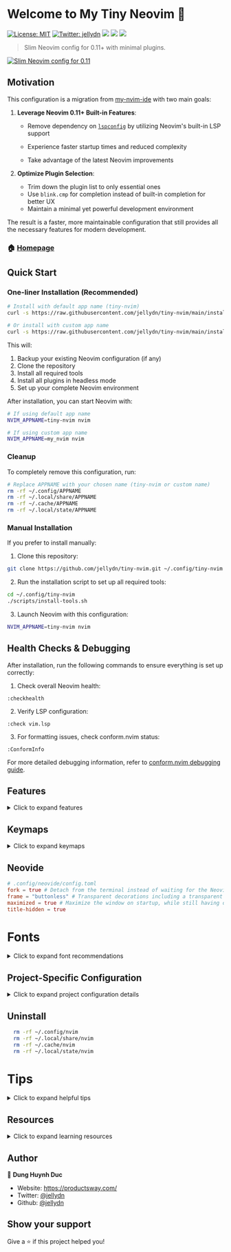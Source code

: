 # Welcome to My Tiny Neovim 👋

[![License: MIT](https://img.shields.io/badge/License-MIT-yellow.svg)](#)
[![Twitter: jellydn](https://img.shields.io/twitter/follow/jellydn.svg?style=social)](https://twitter.com/jellydn)
<a href="https://dotfyle.com/jellydn/tinynvim"><img src="https://dotfyle.com/jellydn/tinynvim/badges/plugins?style=flat" /></a>
<a href="https://dotfyle.com/jellydn/tinynvim"><img src="https://dotfyle.com/jellydn/tinynvim/badges/leaderkey?style=flat" /></a>
<a href="https://dotfyle.com/jellydn/tinynvim"><img src="https://dotfyle.com/jellydn/tinynvim/badges/plugin-manager?style=flat" /></a>

> Slim Neovim config for 0.11+ with minimal plugins.

[![Slim Neovim config for 0.11](https://i.gyazo.com/6e351d72c2f119f70dbc55d61e9452fd.png)](https://gyazo.com/6e351d72c2f119f70dbc55d61e9452fd)

## Motivation

This configuration is a migration from [my-nvim-ide](https://github.com/jellydn/my-nvim-ide) with two main goals:

1. **Leverage Neovim 0.11+ Built-in Features**:

   - Remove dependency on [`lspconfig`](https://github.com/neovim/nvim-lspconfig/pull/3659) by utilizing Neovim's built-in LSP support

   - Experience faster startup times and reduced complexity
   - Take advantage of the latest Neovim improvements

2. **Optimize Plugin Selection**:
   - Trim down the plugin list to only essential ones
   - Use `blink.cmp` for completion instead of built-in completion for better UX
   - Maintain a minimal yet powerful development environment

The result is a faster, more maintainable configuration that still provides all the necessary features for modern development.

### 🏠 [Homepage](itman.fyi)

## Quick Start

### One-liner Installation (Recommended)

```bash
# Install with default app name (tiny-nvim)
curl -s https://raw.githubusercontent.com/jellydn/tiny-nvim/main/install.sh | bash

# Or install with custom app name
curl -s https://raw.githubusercontent.com/jellydn/tiny-nvim/main/install.sh | bash -s -- --appname my_nvim
```

This will:

1. Backup your existing Neovim configuration (if any)
2. Clone the repository
3. Install all required tools
4. Install all plugins in headless mode
5. Set up your complete Neovim environment

After installation, you can start Neovim with:

```bash
# If using default app name
NVIM_APPNAME=tiny-nvim nvim

# If using custom app name
NVIM_APPNAME=my_nvim nvim
```

### Cleanup

To completely remove this configuration, run:

```bash
# Replace APPNAME with your chosen name (tiny-nvim or custom name)
rm -rf ~/.config/APPNAME
rm -rf ~/.local/share/APPNAME
rm -rf ~/.cache/APPNAME
rm -rf ~/.local/state/APPNAME
```

### Manual Installation

If you prefer to install manually:

1. Clone this repository:

```bash
git clone https://github.com/jellydn/tiny-nvim.git ~/.config/tiny-nvim
```

2. Run the installation script to set up all required tools:

```bash
cd ~/.config/tiny-nvim
./scripts/install-tools.sh
```

3. Launch Neovim with this configuration:

```bash
NVIM_APPNAME=tiny-nvim nvim
```

## Health Checks & Debugging

After installation, run the following commands to ensure everything is set up correctly:

1. Check overall Neovim health:

```vim
:checkhealth
```

2. Verify LSP configuration:

```vim
:check vim.lsp
```

3. For formatting issues, check conform.nvim status:

```vim
:ConformInfo
```

For more detailed debugging information, refer to [conform.nvim debugging guide](https://github.com/stevearc/conform.nvim/blob/master/doc/debugging.md#tools).

## Features

<details>
<summary>Click to expand features</summary>

This configuration provides a minimal yet powerful development environment with carefully selected plugins organized by category:

### Core Development

- **LSP & Completion**

  - Built-in LSP support (Neovim 0.11+)
  - [blink.cmp](https://github.com/saghen/blink.cmp) (v1.\*): Enhanced completion menu
  - [conform.nvim](https://github.com/stevearc/conform.nvim): Code formatting
  - [nvim-lint](https://github.com/mfussenegger/nvim-lint): Linting support

- **AI & Code Assistance**

  - [CopilotChat.nvim](https://github.com/CopilotC-Nvim/CopilotChat.nvim): AI-powered coding assistant
  - [blink-copilot](https://github.com/fang2hou/blink-copilot): Copilot integration
  - [copilot.vim](https://github.com/github/copilot.vim): GitHub Copilot integration

- **Code Generation & Documentation**

  - [LuaSnip](https://github.com/L3MON4D3/LuaSnip) (v2.\*): Snippet engine
  - [friendly-snippets](https://github.com/rafamadriz/friendly-snippets): Snippet collection
  - [neogen](https://github.com/danymat/neogen): Documentation generator
  - [ts-comments.nvim](https://github.com/folke/ts-comments.nvim): Comment utilities
  - [mini.pairs](https://github.com/echasnovski/mini.pairs): Auto pairs
  - [mini.ai](https://github.com/echasnovski/mini.ai): Extend and create a/i textobjects

- **Git Integration**
  - [gitsigns.nvim](https://github.com/lewis6991/gitsigns.nvim): Git signs in the sign column

### Testing & Debugging

- [neotest](https://github.com/nvim-neotest/neotest): Testing framework
- [vim-test](https://github.com/vim-test/vim-test): Testing framework
- [trouble.nvim](https://github.com/folke/trouble.nvim): Diagnostics and quickfix management

### UI & Theme

- [kanagawa.nvim](https://github.com/rebelot/kanagawa.nvim): Beautiful theme inspired by Kanagawa wave
- [bufferline.nvim](https://github.com/akinsho/bufferline.nvim): Enhanced buffer management
- [mini.statusline](https://github.com/echasnovski/mini.statusline): Lightweight statusline
- [mini.icons](https://github.com/echasnovski/mini.icons): Improved icon support
- [noice.nvim](https://github.com/folke/noice.nvim): Improved notifications and command-line UI
- [snacks.nvim](https://github.com/folke/snacks.nvim): Enhanced UI and utilities

### Navigation & Search

- [flash.nvim](https://github.com/folke/flash.nvim): Navigation and search enhancements
- [which-key.nvim](https://github.com/folke/which-key.nvim): Keybinding hints and management
- [better-escape.nvim](https://github.com/max397574/better-escape.nvim): Better escape functionality
- [grug-far.nvim](https://github.com/MagicDuck/grug-far.nvim): Advanced search and replace functionality

### Task Management & Productivity

- [hurl.nvim](https://github.com/jellydn/hurl.nvim): Run HTTP requests directly from `.hurl` files
- [overseer.nvim](https://github.com/stevearc/overseer.nvim): Task runner and job management
- [persistence.nvim](https://github.com/folke/persistence.nvim): Session management
- [quick-code-runner.nvim](https://github.com/jellydn/quick-code-runner.nvim): Quick code execution
- [refactoring.nvim](https://github.com/ThePrimeagen/refactoring.nvim): Code refactoring tools
- [todo-comments.nvim](https://github.com/folke/todo-comments.nvim): Highlight and search for todo comments

### File Type Support

- [render-markdown.nvim](https://github.com/MeanderingProgrammer/render-markdown.nvim): Markdown rendering and preview
- [ts-error-translator.nvim](https://github.com/dmmulroy/ts-error-translator.nvim): TypeScript error translation

### VSCode Integration

This configuration works seamlessly with VSCode through the [vscode-neovim](https://github.com/vscode-neovim/vscode-neovim) extension. The configuration includes:

- [VSCode-specific keymaps](lua/plugins/vscode.lua) for enhanced productivity
- Integration with VSCode's built-in features
- Support for multiple cursors and fast cursor movement
- Git integration and file navigation
- Task running and debugging support

To use this configuration in VSCode:

1. Install the vscode-neovim extension
2. Set your Neovim configuration path to point to this config:

   ```json
    "vscode-neovim.NVIM_APPNAME": "tiny-nvim",
   ```

3. Restart VSCode

You'll get the same Neovim experience in VSCode, including all the plugins and keybindings.

### Language Support

The configuration includes specialized support for various programming languages in the `lua/langs` directory:

- **TypeScript**: Enhanced TypeScript development with type checking and error translation
- **Lua**: Lua development with syntax highlighting and completion
- **Go**: Go development with gopls LSP integration
- **Python**: Python development support with LSP integration
- **Markdown**: Markdown editing with preview support

Each language configuration is modular and can be customized according to your needs.

### Theme

This configuration uses [kanagawa.nvim](https://github.com/rebelot/kanagawa.nvim) as the default theme. The theme is inspired by the Kanagawa wave and provides a beautiful, elegant color scheme that's easy on the eyes while maintaining good contrast and readability.

</details>

## Keymaps

<details>
<summary>Click to expand keymaps</summary>

### Buffer Management

| Key             | Description                 |
| --------------- | --------------------------- |
| `<leader>bp`    | Toggle Pin                  |
| `<leader>bP`    | Delete Non-Pinned Buffers   |
| `<leader>bo`    | Delete Other Buffers        |
| `<leader>br`    | Delete Buffers to the Right |
| `<leader>bl`    | Delete Buffers to the Left  |
| `<S-h>` or `[b` | Previous Buffer             |
| `<S-l>` or `]b` | Next Buffer                 |
| `[B`            | Move Buffer Left            |
| `]B`            | Move Buffer Right           |
| `<leader>bb`    | Switch to Other Buffer      |
| `<leader>`      | Switch to Other Buffer      |

### Window Management

| Key           | Description            |
| ------------- | ---------------------- |
| `<C-h>`       | Go to Left Window      |
| `<C-j>`       | Go to Lower Window     |
| `<C-k>`       | Go to Upper Window     |
| `<C-l>`       | Go to Right Window     |
| `<C-Up>`      | Increase Window Height |
| `<C-Down>`    | Decrease Window Height |
| `<C-Left>`    | Decrease Window Width  |
| `<C-Right>`   | Increase Window Width  |
| `<leader>ww`  | Other Window           |
| `<leader>wd`  | Delete Window          |
| `<leader>w-`  | Split Window Below     |
| `<leader>w\|` | Split Window Right     |
| `<leader>-`   | Split Window Below     |
| `<leader>\|`  | Split Window Right     |

### Tab Management

| Key              | Description      |
| ---------------- | ---------------- |
| `<leader><tab>l` | Last Tab         |
| `<leader><tab>o` | Close Other Tabs |
| `<leader><tab>f` | First Tab        |
| `<leader><tab>`  | New Tab          |
| `<leader><tab>]` | Next Tab         |
| `<leader><tab>d` | Close Tab        |
| `<leader><tab>[` | Previous Tab     |

### Movement & Editing

| Key     | Description                      |
| ------- | -------------------------------- |
| `j`     | Down (with gj for wrapped lines) |
| `k`     | Up (with gk for wrapped lines)   |
| `<A-j>` | Move Line Down                   |
| `<A-k>` | Move Line Up                     |
| `gl`    | Go to end of line                |
| `gh`    | Go to start of line              |
| `<A-h>` | Go to start of line              |
| `<A-l>` | Go to end of line                |
| `<A-a>` | Select all text                  |

### Git Operations

| Key           | Description         |
| ------------- | ------------------- |
| `]h`          | Next Hunk           |
| `[h`          | Previous Hunk       |
| `]H`          | Last Hunk           |
| `[H`          | First Hunk          |
| `<leader>ghs` | Stage Hunk          |
| `<leader>ghr` | Reset Hunk          |
| `<leader>ghS` | Stage Buffer        |
| `<leader>ghu` | Undo Stage Hunk     |
| `<leader>ghR` | Reset Buffer        |
| `<leader>ghp` | Preview Hunk Inline |
| `<leader>ghb` | Blame Line          |
| `<leader>ghB` | Blame Buffer        |
| `<leader>ghd` | Diff This           |
| `<leader>ghD` | Diff This ~         |
| `<leader>tb`  | Toggle Blame Line   |
| `<leader>gs`  | Git Status          |

### LSP & Code Actions

| Key          | Description           |
| ------------ | --------------------- |
| `<leader>ca` | Code Action           |
| `<leader>cA` | Source Action         |
| `<leader>cr` | Rename                |
| `<leader>cf` | Format Document       |
| `<leader>cR` | Refactor              |
| `<leader>.`  | Quick Fix             |
| `gr`         | Find References       |
| `gd`         | Go to Definition      |
| `gi`         | Go to Implementation  |
| `go`         | Go to Type Definition |
| `K`          | Show Documentation    |

### Copilot

| Key     | Description         |
| ------- | ------------------- |
| `<C-y>` | Accept Suggestion   |
| `<C-i>` | Accept Line         |
| `<C-j>` | Next Suggestion     |
| `<C-k>` | Previous Suggestion |
| `<C-d>` | Dismiss Suggestion  |

### Search & Replace

| Key          | Description                                   |
| ------------ | --------------------------------------------- |
| `<leader>sr` | Search and Replace (with file type filtering) |
| `n`          | Next Search Result                            |
| `N`          | Previous Search Result                        |
| `<leader>ur` | Redraw / Clear hlsearch / Diff Update         |

### Diagnostics & Quickfix

| Key          | Description                       |
| ------------ | --------------------------------- |
| `<leader>xx` | Toggle Diagnostics                |
| `<leader>xX` | Toggle Buffer Diagnostics         |
| `<leader>cs` | Toggle Symbols                    |
| `<leader>cl` | Toggle LSP Definitions/References |
| `<leader>xl` | Toggle Location List              |
| `<leader>xq` | Toggle Quickfix List              |
| `[q`         | Previous Quickfix                 |
| `]q`         | Next Quickfix                     |
| `<leader>cd` | Line Diagnostics                  |
| `]d`         | Next Diagnostic                   |
| `[d`         | Previous Diagnostic               |
| `]e`         | Next Error                        |
| `[e`         | Previous Error                    |
| `]w`         | Next Warning                      |
| `[w`         | Previous Warning                  |

### File Operations

| Key          | Description             |
| ------------ | ----------------------- |
| `<C-s>`      | Save File               |
| `<leader>fn` | New File                |
| `<leader>qq` | Quit All                |
| `<C-c>`      | Copy whole file content |

### UI & Formatting

| Key          | Description              |
| ------------ | ------------------------ |
| `<leader>ui` | Inspect Position         |
| `<leader>uI` | Inspect Tree             |
| `<leader>uf` | Toggle Autoformat        |
| `<leader>zz` | Open Lazy Plugin Manager |
| `<leader>?`  | Show Buffer Keymaps      |

### Todo Comments

| Key          | Description                  |
| ------------ | ---------------------------- |
| `<leader>st` | Show all todo comments       |
| `<leader>sT` | Show todo/fix/fixme comments |

### Dashboard

| Key | Description     |
| --- | --------------- |
| `f` | Find File       |
| `g` | Find Text       |
| `r` | Recent Files    |
| `c` | Config          |
| `s` | Restore Session |
| `q` | Quit            |
| `l` | Lazy            |
| `u` | Update          |

### Zen Mode

| Key          | Description      |
| ------------ | ---------------- |
| `<leader>cz` | Toggle Zen Mode  |
| `<leader>tz` | Toggle Zoom Mode |

### Terminal

| Key          | Description        |
| ------------ | ------------------ |
| `<esc><esc>` | Enter Normal Mode  |
| `<C-h>`      | Go to Left Window  |
| `<C-j>`      | Go to Lower Window |
| `<C-k>`      | Go to Upper Window |
| `<C-l>`      | Go to Right Window |
| `<C-/>`      | Hide Terminal      |
| `<C-t>`      | Toggle Terminal    |

### Treesitter

| Key         | Description                          |
| ----------- | ------------------------------------ |
| `<C-space>` | Increment Selection                  |
| `<bs>`      | Decrement Selection (in visual mode) |

### Folding

| Key  | Description                                  |
| ---- | -------------------------------------------- |
| `zv` | Close all folds except the current one       |
| `zj` | Close current fold when open, open next fold |
| `zk` | Close current fold when open, open prev fold |

### Neovide Specific

| Key     | Description           |
| ------- | --------------------- |
| `<D-s>` | Save File             |
| `<D-c>` | Copy (in visual mode) |
| `<D-v>` | Paste (in all modes)  |

### AI (Copilot Chat)

| Key          | Description                                 |
| ------------ | ------------------------------------------- |
| `<leader>ap` | CopilotChat - Prompt actions                |
| `<leader>am` | CopilotChat - Generate commit message       |
| `<leader>af` | CopilotChat - Fix Diagnostic                |
| `<leader>al` | CopilotChat - Clear buffer and chat history |
| `<leader>av` | CopilotChat - Toggle                        |
| `<leader>a?` | CopilotChat - Select Models                 |
| `<leader>aa` | CopilotChat - Select Agents                 |

### Testing

| Key           | Description         |
| ------------- | ------------------- |
| `<leader>cjt` | Run Test Nearest    |
| `<leader>cjT` | Run Test File       |
| `<leader>cjS` | Run Test Suite      |
| `<leader>ctt` | Run File            |
| `<leader>ctT` | Run All Test Files  |
| `<leader>ctr` | Run Nearest         |
| `<leader>ctl` | Run Last            |
| `<leader>cts` | Toggle Summary      |
| `<leader>cto` | Show Output         |
| `<leader>ctO` | Toggle Output Panel |
| `<leader>ctS` | Stop                |
| `<leader>ctw` | Toggle Watch        |

### Task Runner & Code Execution

| Key          | Description           |
| ------------ | --------------------- |
| `<leader>ot` | Run Task              |
| `<leader>oq` | Quick Action          |
| `<leader>or` | Rerun Last Task       |
| `<leader>oo` | Toggle at bottom      |
| `<leader>cp` | Quick Code Runner/Pad |

### Hurl (API Testing)

| Key          | Description                       |
| ------------ | --------------------------------- |
| `<leader>hA` | Run All requests                  |
| `<leader>ha` | Run Api request                   |
| `<leader>he` | Run Api request to entry          |
| `<leader>hE` | Run Api request from entry to end |
| `<leader>hv` | Run Api in verbose mode           |
| `<leader>hV` | Run Api in very verbose mode      |
| `<leader>hr` | Rerun last command                |
| `<leader>hh` | Hurl Runner/Show Last Response    |
| `<leader>hg` | Add global variable               |
| `<leader>hG` | Manage global variable            |
| `<leader>tH` | Toggle Hurl Split/Popup           |
| `<leader>hd` | Debug Info                        |

</details>

## Neovide

```toml
# .config/neovide/config.toml
fork = true # Detach from the terminal instead of waiting for the Neovide process to terminate.
frame = "buttonless" # Transparent decorations including a transparent bar.
maximized = true # Maximize the window on startup, while still having decorations and the status bar of your OS visible.
title-hidden = true
```

# Fonts

<details>
<summary>Click to expand font recommendations</summary>

I recommend using the following repo to get a "Nerd Font" (Font that supports icons)

[getnf](https://github.com/ronniedroid/getnf)

</details>

## Project-Specific Configuration

<details>
<summary>Click to expand project configuration details</summary>

This configuration supports project-specific settings through `.nvim-config.lua` files. When Neovim starts, it will automatically look for a `.nvim-config.lua` file in the current working directory and load it if available.

### Loading Extra Plugins

You can enable additional plugins that aren't loaded by default:

```lua
-- Enable extra plugins
vim.g.enable_extra_plugins = {
  "no-neck-pain",  -- Additional UI plugin
  "nvim-eslint"    -- ESLint integration
}
```

These plugins should be defined in `lua/plugins/extra/` directory.

### Enabling LSP On Demand

You can enable specific LSP servers that aren't enabled by default:

```lua
-- Enable additional LSP servers
vim.g.lsp_on_demands = {
  "eslint",        -- ESLint language server
  "rust_analyzer"  -- Rust language server
}
```

### Complete Example

A complete `.nvim-config.lua` file might look like:

```lua
-- Project-specific Neovim configuration

-- Enable extra plugins
vim.g.enable_extra_plugins = {
  "no-neck-pain",
  "nvim-eslint"
}

-- Enable additional LSP servers
vim.g.lsp_on_demands = {
  "eslint",
  "rust_analyzer"
}

-- Set any other project-specific settings
vim.opt.tabstop = 2
vim.opt.shiftwidth = 2
```

This file is not tracked by git, making it perfect for project-specific customizations.

</details>

## Uninstall

```sh
  rm -rf ~/.config/nvim
  rm -rf ~/.local/share/nvim
  rm -rf ~/.cache/nvim
  rm -rf ~/.local/state/nvim
```

# Tips

<details>
<summary>Click to expand helpful tips</summary>

- Improve key repeat on Mac OSX, need to restart

```sh
defaults write NSGlobalDomain KeyRepeat -int 1
defaults write NSGlobalDomain InitialKeyRepeat -int 14
```

- VSCode on Mac

To enable key-repeating, execute the following in your Terminal, log out and back in, and then restart VS Code:

```sh
# For VS Code
defaults write com.microsoft.VSCode ApplePressAndHoldEnabled -bool false
# For VS Code Insider
defaults write com.microsoft.VSCodeInsiders ApplePressAndHoldEnabled -bool false
# If necessary, reset global default
defaults delete -g ApplePressAndHoldEnabled
# For Cursor
defaults write com.todesktop.230313mzl4w4u92 ApplePressAndHoldEnabled -bool false
```

Also increasing Key Repeat and Delay Until Repeat settings in System Preferences -> Keyboard.

[![Key repeat rate](https://i.gyazo.com/e58be996275fe50bee31412ea5930017.png)](https://gyazo.com/e58be996275fe50bee31412ea5930017)

- Disable `full stop with double-space` if you see the delay with `<space>-<space>`

[![Which-key](https://i.gyazo.com/6403f6c57d2e54aca230589b2173eeb0.png)](https://gyazo.com/6403f6c57d2e54aca230589b2173eeb0)

</details>

## Resources

<details>
<summary>Click to expand learning resources</summary>

- [What's New in Neovim 0.11](https://gpanders.com/blog/whats-new-in-neovim-0-11/): A detailed overview of the latest features and improvements in Neovim 0.11.
- [Neovim 0.11 Built-in Completion Setup](https://gist.github.com/miroshQa/7c61292bc37070bb7606a29e07fe00e2): A comprehensive guide for setting up built-in completion in Neovim 0.11+.

[![IT Man - LazyVim Power User Guide](https://i.ytimg.com/vi/jveM3hZs_oI/hqdefault.jpg)](https://www.youtube.com/watch?v=jveM3hZs_oI)

[![IT Man - Talk #33 NeoVim as IDE [Vietnamese]](https://i.ytimg.com/vi/dFi8CzvqkNE/hqdefault.jpg)](https://www.youtube.com/watch?v=dFi8CzvqkNE)

[![IT Man - Talk #35 #Neovim IDE for Web Developer](https://i.ytimg.com/vi/3EbgMJ-RcWY/hqdefault.jpg)](https://www.youtube.com/watch?v=3EbgMJ-RcWY)

[![IT Man - Step-by-Step Guide: Integrating Copilot Chat with Neovim [Vietnamese]](https://i.ytimg.com/vi/By_CCai62JE/hqdefault.jpg)](https://www.youtube.com/watch?v=By_CCai62JE)

[![IT Man - Power up your Neovim with Gen.nvim](https://i.ytimg.com/vi/2nt_qcchW_8/hqdefault.jpg)](https://www.youtube.com/watch?v=2nt_qcchW_8)

[![IT Man - Boost Your Neovim Productivity with GitHub Copilot Chat](https://i.ytimg.com/vi/6oOPGaKCd_Q/hqdefault.jpg)](https://www.youtube.com/watch?v=6oOPGaKCd_Q)

[![IT Man - Get to know GitHub Copilot Chat in #Neovim and be productive IMMEDIATELY](https://i.ytimg.com/vi/sSih4khcstc/hqdefault.jpg)](https://www.youtube.com/watch?v=sSih4khcstc)

[![IT Man - Master Neovim with CopilotChat.nvim v3: Features, Demos, and Innovations](https://i.ytimg.com/vi/PfYnLcSVPh0/hqdefault.jpg)](https://www.youtube.com/watch?v=PfYnLcSVPh0)

[![IT Man - Enhance Your Neovim Experience with LSP Plugins](https://i.ytimg.com/vi/JwWNIQgL4Fk/hqdefault.jpg)](https://www.youtube.com/watch?v=JwWNIQgL4Fk)

[![IT Man - Bringing Zed AI Experience to Neovim with codecompanion.nvim](https://i.ytimg.com/vi/KbWI4ilHKv4/hqdefault.jpg)](https://www.youtube.com/watch?v=KbWI4ilHKv4)

</details>

## Author

👤 **Dung Huynh Duc**

- Website: https://productsway.com/
- Twitter: [@jellydn](https://twitter.com/jellydn)
- Github: [@jellydn](https://github.com/jellydn)

## Show your support

Give a ⭐️ if this project helped you!
